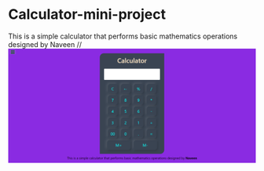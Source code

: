 # Calculator-mini-project
This is a simple calculator that performs basic mathematics operations designed by Naveen
//<img src="calculator.png" alt=" Calculator web page">
